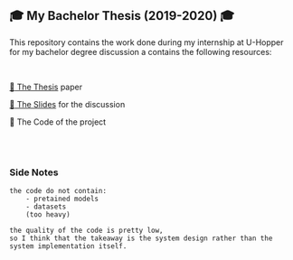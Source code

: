 ## :mortar_board: My Bachelor Thesis (2019-2020) :mortar_board:

This repository contains the work done during my internship at U-Hopper for my bachelor degree discussion a contains the following resources:

<br>

[:bow_and_arrow: The Thesis](Generating_marketing_personas_reolon_thomas_informatica_2019_2020.pdf) paper

[:bow_and_arrow: The Slides](Slides.pdf) for the discussion

:bow_and_arrow: The Code of the project

<br><br>

### Side Notes

```
the code do not contain:
    - pretained models
    - datasets
    (too heavy)

the quality of the code is pretty low,
so I think that the takeaway is the system design rather than the system implementation itself.
```
